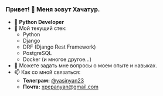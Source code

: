 ### Привет! 👋 Меня зовут Хачатур.

<!--
**Yasuo20012001/Yasuo20012001** is a ✨ _special_ ✨ repository because its `README.md` (this file) appears on your GitHub profile.
-->

- 🔭 **Python Developer**
- 🌱 Мой текущий стек: 
  - Python 
  - Django 
  - DRF (Django Rest Framework) 
  - PostgreSQL 
  - Docker 
  (и многое другое...)
- 💬 Можете задать мне вопросы о моем опыте и навыках.
- 📫 Как со мной связаться:
  - **Телеграм:** [@yasinyan23](https://t.me/yasinyan23)
  - **Почта:** [xpepanyan@gmail.com](mailto:xpepanyan@gmail.com)

